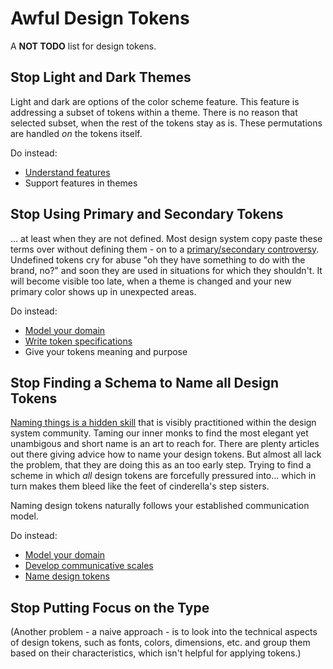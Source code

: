 # Awful Design Tokens

A **NOT TODO** list for design tokens.

## Stop Light and Dark Themes

Light and dark are options of the color scheme feature. This feature is
addressing a subset of tokens within a theme. There is no reason that selected
subset, when the rest of the tokens stay as is. These permutations are
handled _on_ the tokens itself.

Do instead:

- [Understand features](./features.md)
- Support features in themes

## Stop Using Primary and Secondary Tokens

... at least when they are not defined. Most design system copy paste these
terms over without defining them - on to a [primary/secondary
controversy](https://gos.si/blog/the-primary-secondary-naming-controversy-in-design-systems).
Undefined tokens cry for abuse "oh they have something to do with the brand,
no?" and soon they are used in situations for which they shouldn't. It will
become visible too late, when a theme is changed and your new primary color
shows up in unexpected areas.

Do instead:

- [Model your domain](./modeling.md)
- [Write token specifications](./token-specification.md)
- Give your tokens meaning and purpose

## Stop Finding a Schema to Name all Design Tokens

[Naming things is a hidden
skill](https://gos.si/blog/the-hidden-skill-and-art-of-naming-things) that is
visibly practitioned within the design system community. Taming our inner monks
to find the most elegant yet unambigous and short name is an art to reach for.
There are plenty articles out there giving advice how to name your design
tokens. But almost all lack the problem, that they are doing this as an too
early step. Trying to find a scheme in which _all_ design tokens are forcefully
pressured into... which in turn makes them bleed like the feet of cinderella's
step sisters.

Naming design tokens naturally follows your established communication model.

Do instead:

- [Model your domain](./modeling.md)
- [Develop communicative scales](./scales.md)
- [Name design tokens](./naming.md)

## Stop Putting Focus on the Type

(Another problem - a naive approach - is to look into the technical aspects of design tokens, such as fonts, colors, dimensions, etc. and group them based on their characteristics, which isn't helpful for applying tokens.)

